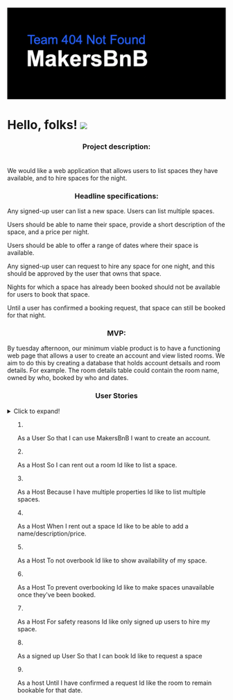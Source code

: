 ![Makers Logo](/public/readmelogo.png)
# Hello, folks! <img src="https://raw.githubusercontent.com/MartinHeinz/MartinHeinz/master/wave.gif" width="30px">

### <div align="center">Project description:<br><br>
We would like a web application that allows users to list spaces they have available, and to hire spaces for the night.</div>

### <div align="center">Headline specifications:

Any signed-up user can list a new space.
Users can list multiple spaces.

Users should be able to name their space, provide a short description of the space, and a price per night.

Users should be able to offer a range of dates where their space is available.

Any signed-up user can request to hire any space for one night, and this should be approved by the user that owns that space.

Nights for which a space has already been booked should not be available for users to book that space.

Until a user has confirmed a booking request, that space can still be booked for that night.</div>
  
### <div align="center">MVP:
By tuesday afternoon, our minimum viable product is to have a functioning web page that allows a user to create an account and view listed rooms. We aim to do this by creating a database that holds account detsails and room details. 
For example. The room details table could contain the room name, owned by who, booked by who and dates.</div>


### <div align="center">User Stories</div>
<details>
  <summary>Click to expand!<summary>
    
1. As a User 
So that I can use MakersBnB
I want to create an account.
  
2. As a Host
So I can rent out a room
Id like to list a space. 

3. As a Host 
Because I have multiple properties
Id like to list multiple spaces.

4. As a Host 
When I rent out a space
Id like to be able to add a name/description/price. 

5. As a Host
To not overbook 
Id like to show availability of my space. 

6. As a Host
To prevent overbooking
Id like to make spaces unavailable once they've been booked.

7. As a Host 
For safety reasons
Id like only signed up users to hire my space.

8. As a signed up User
So that I can book 
Id like to request a space 

9. As a host 
Until I have confirmed a request
Id like the room to remain bookable for that date.
  </details>
    
     
